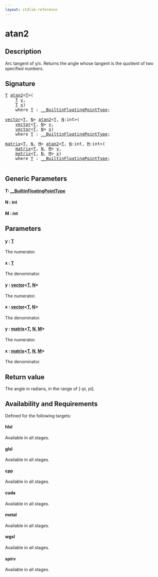 ```yaml
---
layout: stdlib-reference
---
```


# atan2

## Description

Arc tangent of y/x. Returns the angle whose tangent is the quotient of two specified numbers.



## Signature 

<pre>
<a href="atan2.html#typeparam-T" class="code_type">T</a> <a href="atan2.html">atan2</a>&lt;<a href="atan2.html#typeparam-T" class="code_type">T</a>&gt;(
    <a href="atan2.html#typeparam-T" class="code_type">T</a> <a href="atan2.html#decl-y" class="code_param">y</a>,
    <a href="atan2.html#typeparam-T" class="code_type">T</a> <a href="atan2.html#decl-x" class="code_param">x</a>)
    <span class='code_keyword'>where</span> <a href="atan2.html#typeparam-T" class="code_type">T</a> : <a href="../interfaces/0_builtinfloatingpointtype-029hm/index.html" class="code_type">__BuiltinFloatingPointType</a>;

<a href="../types/vector/index.html" class="code_type">vector</a>&lt;<a href="atan2.html#typeparam-T" class="code_type">T</a>, <a href="atan2.html#decl-N" class="code_var">N</a>&gt; <a href="atan2.html">atan2</a>&lt;<a href="atan2.html#typeparam-T" class="code_type">T</a>, <a href="atan2.html#decl-N" class="code_var">N</a>:<span class="code_keyword">int</span>&gt;(
    <a href="../types/vector/index.html" class="code_type">vector</a>&lt;<a href="atan2.html#typeparam-T" class="code_type">T</a>, <a href="atan2.html#decl-N" class="code_var">N</a>&gt; <a href="atan2.html#decl-y" class="code_param">y</a>,
    <a href="../types/vector/index.html" class="code_type">vector</a>&lt;<a href="atan2.html#typeparam-T" class="code_type">T</a>, <a href="atan2.html#decl-N" class="code_var">N</a>&gt; <a href="atan2.html#decl-x" class="code_param">x</a>)
    <span class='code_keyword'>where</span> <a href="atan2.html#typeparam-T" class="code_type">T</a> : <a href="../interfaces/0_builtinfloatingpointtype-029hm/index.html" class="code_type">__BuiltinFloatingPointType</a>;

<a href="../types/matrix/index.html" class="code_type">matrix</a>&lt;<a href="atan2.html#typeparam-T" class="code_type">T</a>, <a href="atan2.html#decl-N" class="code_var">N</a>, <a href="atan2.html#decl-M" class="code_var">M</a>&gt; <a href="atan2.html">atan2</a>&lt;<a href="atan2.html#typeparam-T" class="code_type">T</a>, <a href="atan2.html#decl-N" class="code_var">N</a>:<span class="code_keyword">int</span>, <a href="atan2.html#decl-M" class="code_var">M</a>:<span class="code_keyword">int</span>&gt;(
    <a href="../types/matrix/index.html" class="code_type">matrix</a>&lt;<a href="atan2.html#typeparam-T" class="code_type">T</a>, <a href="atan2.html#decl-N" class="code_var">N</a>, <a href="atan2.html#decl-M" class="code_var">M</a>&gt; <a href="atan2.html#decl-y" class="code_param">y</a>,
    <a href="../types/matrix/index.html" class="code_type">matrix</a>&lt;<a href="atan2.html#typeparam-T" class="code_type">T</a>, <a href="atan2.html#decl-N" class="code_var">N</a>, <a href="atan2.html#decl-M" class="code_var">M</a>&gt; <a href="atan2.html#decl-x" class="code_param">x</a>)
    <span class='code_keyword'>where</span> <a href="atan2.html#typeparam-T" class="code_type">T</a> : <a href="../interfaces/0_builtinfloatingpointtype-029hm/index.html" class="code_type">__BuiltinFloatingPointType</a>;

</pre>

## Generic Parameters

####  <a id="typeparam-T"></a>T: [\_\_BuiltinFloatingPointType](../interfaces/0_builtinfloatingpointtype-029hm/index)
####  <a id="decl-N"></a>N  : int
####  <a id="decl-M"></a>M  : int

## Parameters

####  <a id="decl-y"></a>y  : [T](atan2#typeparam-T)
The numerator.

####  <a id="decl-x"></a>x  : [T](atan2#typeparam-T)
The denominator.

####  <a id="decl-y"></a>y  : [vector](../types/vector/index)\<[T](../types/vector/index#typeparam-T), [N](../types/vector/index#decl-N)\>
The numerator.

####  <a id="decl-x"></a>x  : [vector](../types/vector/index)\<[T](../types/vector/index#typeparam-T), [N](../types/vector/index#decl-N)\>
The denominator.

####  <a id="decl-y"></a>y  : [matrix](../types/matrix/index)\<[T](../types/matrix/t-0), [N](../types/matrix/index#decl-N), [M](../types/matrix/index#decl-M)\>
The numerator.

####  <a id="decl-x"></a>x  : [matrix](../types/matrix/index)\<[T](../types/matrix/t-0), [N](../types/matrix/index#decl-N), [M](../types/matrix/index#decl-M)\>
The denominator.


## Return value
The angle in radians, in the range of [-pi, pi].


## Availability and Requirements

Defined for the following targets:

#### hlsl
Available in all stages.

#### glsl
Available in all stages.

#### cpp
Available in all stages.

#### cuda
Available in all stages.

#### metal
Available in all stages.

#### wgsl
Available in all stages.

#### spirv
Available in all stages.



